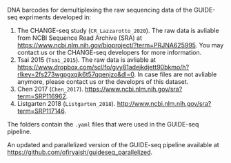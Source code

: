 DNA barcodes for demultiplexing the raw sequencing data of the GUIDE-seq expriments developed in:

1. The CHANGE-seq study (`CR_Lazzarotto_2020`). The raw data is avliable from NCBI Sequence Read Archive (SRA) at https://www.ncbi.nlm.nih.gov/bioproject/?term=PRJNA625995. You may contact us or the CHANGE-seq developers for more information.
2. Tsai 2015 (`Tsai_2015`). The raw data is avliable at https://www.dropbox.com/scl/fo/gvy81adejkdjett90bkmo/h?rlkey=2fs273wgpgxqjk6t57qqenjzo&dl=0. In case files are not avliable anymore, please contact us or the developrs of this dataset.
3. Chen 2017 (`Chen_2017`). https://www.ncbi.nlm.nih.gov/sra?term=SRP116962.
4. Listgarten 2018 (`Listgarten_2018`). http://www.ncbi.nlm.nih.gov/sra?term=SRP117146.

The folders contain the `.yaml` files that were used in the GUIDE-seq pipeline.

An updated and parallelized version of the GUIDE-seq pipeline available at https://github.com/ofiryaish/guideseq_parallelized.